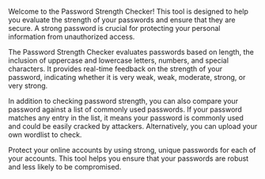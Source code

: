  Welcome to the Password Strength Checker! This tool is designed to help you evaluate the strength of your passwords and ensure that they are secure. A strong password is crucial for protecting your personal information from unauthorized access.
        </p>
        <p>
          The Password Strength Checker evaluates passwords based on length, the inclusion of uppercase and lowercase letters, numbers, and special characters. It provides real-time feedback on the strength of your password, indicating whether it is very weak, weak, moderate, strong, or very strong.
        </p>
        <p>
          In addition to checking password strength, you can also compare your password against a list of commonly used passwords. If your password matches any entry in the list, it means your password is commonly used and could be easily cracked by attackers. Alternatively, you can upload your own wordlist to check.
        </p>
        <p>
          Protect your online accounts by using strong, unique passwords for each of your accounts. This tool helps you ensure that your passwords are robust and less likely to be compromised.
        </p>
